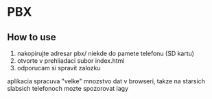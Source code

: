 # PBX
## How to use
1. nakopirujte adresar pbx/ niekde do pamete telefonu (SD kartu)
2. otvorte v prehliadaci subor index.html
3. odporucam si spravit zalozku

aplikacia spracuva "velke" mnozstvo dat v browseri, takze na starsich slabsich telefonoch mozte spozorovat lagy

